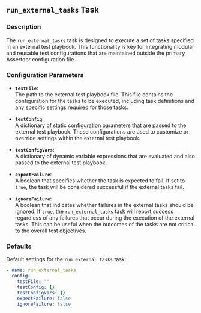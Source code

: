 ## `run_external_tasks` Task

### Description
The `run_external_tasks` task is designed to execute a set of tasks specified in an external test playbook. This functionality is key for integrating modular and reusable test configurations that are maintained outside the primary Assertoor configuration file.

### Configuration Parameters

- **`testFile`**:\
  The path to the external test playbook file. This file contains the configuration for the tasks to be executed, including task definitions and any specific settings required for those tasks.

- **`testConfig`**:\
  A dictionary of static configuration parameters that are passed to the external test playbook. These configurations are used to customize or override settings within the external test playbook.

- **`testConfigVars`**:\
  A dictionary of dynamic variable expressions that are evaluated and also passed to the external test playbook.

- **`expectFailure`**:\
  A boolean that specifies whether the task is expected to fail. If set to `true`, the task will be considered successful if the external tasks fail.

- **`ignoreFailure`**:\
  A boolean that indicates whether failures in the external tasks should be ignored. If `true`, the `run_external_tasks` task will report success regardless of any failures that occur during the execution of the external tasks. This can be useful when the outcomes of the tasks are not critical to the overall test objectives.

### Defaults

Default settings for the `run_external_tasks` task:

```yaml
- name: run_external_tasks
  config:
    testFile: ""
    testConfig: {}
    testConfigVars: {}
    expectFailure: false
    ignoreFailure: false
```
